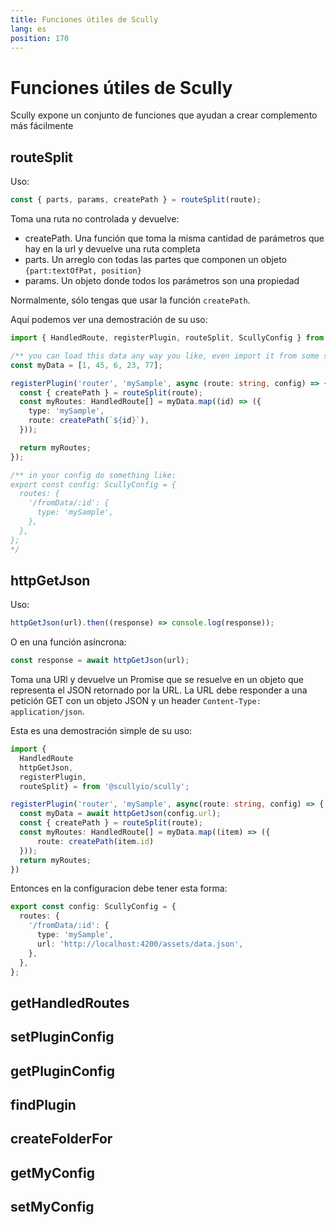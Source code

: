 ```yaml
---
title: Funciones útiles de Scully
lang: es
position: 170
---
```


# Funciones útiles de Scully

Scully expone un conjunto de funciones que ayudan a crear complemento más fácilmente

## routeSplit

Uso:

```typescript
const { parts, params, createPath } = routeSplit(route);
```

Toma una ruta no controlada y devuelve:

- createPath. Una función que toma la misma cantidad de parámetros que hay en la url y devuelve una ruta completa
- parts. Un arreglo con todas las partes que componen un objeto `{part:textOfPat, position}`
- params. Un objeto donde todos los parámetros son una propiedad

Normalmente, sólo tengas que usar la función `createPath`.

Aquí podemos ver una demostración de su uso:

```typescript
import { HandledRoute, registerPlugin, routeSplit, ScullyConfig } from '@scullyio/scully';

/** you can load this data any way you like, even import it from some static TS file isn't a problem. */
const myData = [1, 45, 6, 23, 77];

registerPlugin('router', 'mySample', async (route: string, config) => {
  const { createPath } = routeSplit(route);
  const myRoutes: HandledRoute[] = myData.map((id) => ({
    type: 'mySample',
    route: createPath(`${id}`),
  }));

  return myRoutes;
});

/** in your config do something like:
export const config: ScullyConfig = {
  routes: {
    '/fromData/:id': {
      type: 'mySample',
    },
  },
};
*/
```

## httpGetJson

Uso:

```typescript
httpGetJson(url).then((response) => console.log(response));
```

O en una función asíncrona:

```typescript
const response = await httpGetJson(url);
```

Toma una URl y devuelve un Promise que se resuelve en un objeto que representa el JSON retornado por la URL.
La URL debe responder a una petición GET con un objeto JSON y un header `Content-Type: application/json`.

Esta es una demostración simple de su uso:

```typescript
import {
  HandledRoute
  httpGetJson,
  registerPlugin,
  routeSplit} = from '@scullyio/scully';

registerPlugin('router', 'mySample', async(route: string, config) => {
  const myData = await httpGetJson(config.url);
  const { createPath } = routeSplit(route);
  const myRoutes: HandledRoute[] = myData.map((item) => ({
      route: createPath(item.id)
  }));
  return myRoutes;
})
```

Entonces en la configuracion debe tener esta forma:

```typescript
export const config: ScullyConfig = {
  routes: {
    '/fromData/:id': {
      type: 'mySample',
      url: 'http://localhost:4200/assets/data.json',
    },
  },
};
```

## getHandledRoutes

## setPluginConfig

## getPluginConfig

## findPlugin

## createFolderFor

## getMyConfig

## setMyConfig
